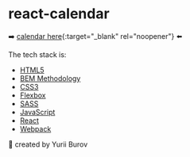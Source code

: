 # react-calendar

:arrow_right: [calendar here](https://kind-tereshkova-2d2613.netlify.app/){:target="\_blank" rel="noopener"} :arrow_left:

The tech stack is:

- [HTML5](https://en.wikipedia.org/wiki/HTML5)
- [BEM Methodology](https://en.bem.info/methodology/)
- [CSS3](https://en.wikipedia.org/wiki/CSS)
- [Flexbox](https://developer.mozilla.org/en-US/docs/Learn/CSS/CSS_layout/Flexbox)
- [SASS](https://sass-lang.com/)
- [JavaScript](https://developer.mozilla.org/en-US/docs/Web/JavaScript)
- [React](https://reactjs.org/)
- [Webpack](https://webpack.js.org/)

:rocket: created by Yurii Burov
